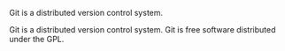 Git is a distributed version control system.

Git is a distributed version control system. Git is free software distributed under the GPL.

